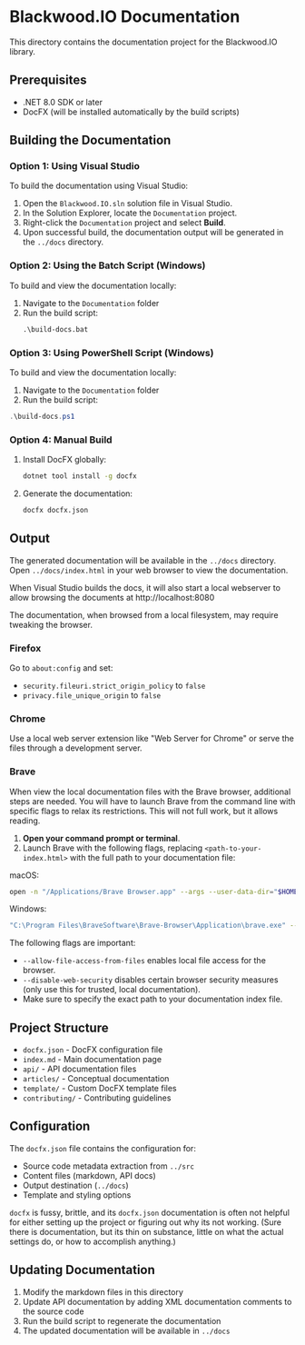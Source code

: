 # Blackwood.IO Documentation

This directory contains the documentation project for the Blackwood.IO library.

## Prerequisites

- .NET 8.0 SDK or later
- DocFX (will be installed automatically by the build scripts)

## Building the Documentation

### Option 1: Using Visual Studio

To build the documentation using Visual Studio:

1. Open the `Blackwood.IO.sln` solution file in Visual Studio.
2. In the Solution Explorer, locate the `Documentation` project.
3. Right-click the `Documentation` project and select **Build**.
4. Upon successful build, the documentation output will be generated in the `../docs` directory.



### Option 2: Using the Batch Script (Windows)

To build and view the documentation locally:

1. Navigate to the `Documentation` folder
2. Run the build script:
   ```cmd
   .\build-docs.bat
   ```


### Option 3: Using PowerShell Script (Windows)

To build and view the documentation locally:

1. Navigate to the `Documentation` folder
2. Run the build script:

```powershell
.\build-docs.ps1
```

### Option 4: Manual Build
1. Install DocFX globally:
   ```cmd
   dotnet tool install -g docfx
   ```

2. Generate the documentation:
   ```cmd
   docfx docfx.json
   ```

## Output

The generated documentation will be available in the `../docs` directory.
Open `../docs/index.html` in your web browser to view the documentation.

When Visual Studio builds the docs, it will also start a local webserver to allow
browsing the documents at http://localhost:8080

The documentation, when browsed from a local filesystem, may require tweaking
the browser.

### Firefox
Go to `about:config` and set:
- `security.fileuri.strict_origin_policy` to `false`
- `privacy.file_unique_origin` to `false`


### Chrome
Use a local web server extension like "Web Server for Chrome" or serve the files through a development server.

### Brave

When view the local documentation files with the Brave browser, additional steps
are needed. You will have to launch Brave from the command line with specific
flags to relax its restrictions.  This will not full work, but it allows reading.

1. **Open your command prompt or terminal**.
2. Launch Brave with the following flags, replacing `<path-to-your-index.html>` with the full path to your documentation file:

macOS:

   ```bash
   open -n "/Applications/Brave Browser.app" --args --user-data-dir="$HOME/brave-dev-data" --disable-web-security "<path-to-your-index.html>"
   ```

Windows:

   ```bash
   "C:\Program Files\BraveSoftware\Brave-Browser\Application\brave.exe" --user-data-dir=C:\brave-dev-data --disable-web-security "<path-to-your-index.html>"
   ```

The following flags are important:

   - `--allow-file-access-from-files` enables local file access for the browser.
   - `--disable-web-security` disables certain browser security measures (only use this for trusted, local documentation).
   - Make sure to specify the exact path to your documentation index file.



## Project Structure

- `docfx.json` - DocFX configuration file
- `index.md` - Main documentation page
- `api/` - API documentation files
- `articles/` - Conceptual documentation
- `template/` - Custom DocFX template files
- `contributing/` - Contributing guidelines

## Configuration

The `docfx.json` file contains the configuration for:
- Source code metadata extraction from `../src`
- Content files (markdown, API docs)
- Output destination (`../docs`)
- Template and styling options

`docfx` is fussy, brittle, and its `docfx.json` documentation is often not
helpful for either setting up the project or figuring out why its not working.
(Sure there is documentation, but its thin on substance, little on what the
actual settings do, or how to accomplish anything.)

## Updating Documentation

1. Modify the markdown files in this directory
2. Update API documentation by adding XML documentation comments to the source code
3. Run the build script to regenerate the documentation
4. The updated documentation will be available in `../docs`
